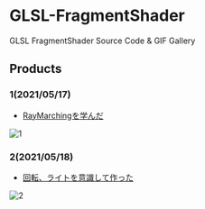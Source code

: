 # GLSL-FragmentShader

GLSL FragmentShader Source Code & GIF Gallery

## Products

### 1(2021/05/17)
- [RayMarchingを学んだ](https://github.com/Forenard/GLSL-FragmentShader/blob/main/Products/1/1.glsl)

![1](./Products/1/1.gif)

### 2(2021/05/18)
- [回転、ライトを意識して作った](https://github.com/Forenard/GLSL-FragmentShader/blob/main/Products/2/2.glsl)

![2](./Products/2/2.gif)
